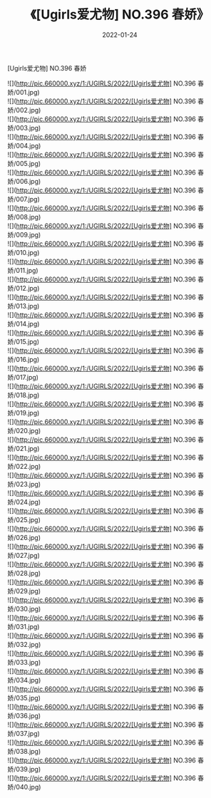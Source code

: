 ﻿---
layout: post
title:  《[Ugirls爱尤物] NO.396 春娇》
date:   2022-01-24
img: http://pic.660000.xyz/1:/UGIRLS/2022/[Ugirls爱尤物] NO.396 春娇/000.jpg
categories: [美女, 清纯, 唯美]
---

[Ugirls爱尤物] NO.396 春娇

 ![](http://pic.660000.xyz/1:/UGIRLS/2022/[Ugirls爱尤物] NO.396 春娇/001.jpg) <br>![](http://pic.660000.xyz/1:/UGIRLS/2022/[Ugirls爱尤物] NO.396 春娇/002.jpg) <br>![](http://pic.660000.xyz/1:/UGIRLS/2022/[Ugirls爱尤物] NO.396 春娇/003.jpg) <br>![](http://pic.660000.xyz/1:/UGIRLS/2022/[Ugirls爱尤物] NO.396 春娇/004.jpg) <br>![](http://pic.660000.xyz/1:/UGIRLS/2022/[Ugirls爱尤物] NO.396 春娇/005.jpg) <br>![](http://pic.660000.xyz/1:/UGIRLS/2022/[Ugirls爱尤物] NO.396 春娇/006.jpg) <br>![](http://pic.660000.xyz/1:/UGIRLS/2022/[Ugirls爱尤物] NO.396 春娇/007.jpg) <br>![](http://pic.660000.xyz/1:/UGIRLS/2022/[Ugirls爱尤物] NO.396 春娇/008.jpg) <br>![](http://pic.660000.xyz/1:/UGIRLS/2022/[Ugirls爱尤物] NO.396 春娇/009.jpg) <br>![](http://pic.660000.xyz/1:/UGIRLS/2022/[Ugirls爱尤物] NO.396 春娇/010.jpg) <br>![](http://pic.660000.xyz/1:/UGIRLS/2022/[Ugirls爱尤物] NO.396 春娇/011.jpg) <br>![](http://pic.660000.xyz/1:/UGIRLS/2022/[Ugirls爱尤物] NO.396 春娇/012.jpg) <br>![](http://pic.660000.xyz/1:/UGIRLS/2022/[Ugirls爱尤物] NO.396 春娇/013.jpg) <br>![](http://pic.660000.xyz/1:/UGIRLS/2022/[Ugirls爱尤物] NO.396 春娇/014.jpg) <br>![](http://pic.660000.xyz/1:/UGIRLS/2022/[Ugirls爱尤物] NO.396 春娇/015.jpg) <br>![](http://pic.660000.xyz/1:/UGIRLS/2022/[Ugirls爱尤物] NO.396 春娇/016.jpg) <br>![](http://pic.660000.xyz/1:/UGIRLS/2022/[Ugirls爱尤物] NO.396 春娇/017.jpg) <br>![](http://pic.660000.xyz/1:/UGIRLS/2022/[Ugirls爱尤物] NO.396 春娇/018.jpg) <br>![](http://pic.660000.xyz/1:/UGIRLS/2022/[Ugirls爱尤物] NO.396 春娇/019.jpg) <br>![](http://pic.660000.xyz/1:/UGIRLS/2022/[Ugirls爱尤物] NO.396 春娇/020.jpg) <br>![](http://pic.660000.xyz/1:/UGIRLS/2022/[Ugirls爱尤物] NO.396 春娇/021.jpg) <br>![](http://pic.660000.xyz/1:/UGIRLS/2022/[Ugirls爱尤物] NO.396 春娇/022.jpg) <br>![](http://pic.660000.xyz/1:/UGIRLS/2022/[Ugirls爱尤物] NO.396 春娇/023.jpg) <br>![](http://pic.660000.xyz/1:/UGIRLS/2022/[Ugirls爱尤物] NO.396 春娇/024.jpg) <br>![](http://pic.660000.xyz/1:/UGIRLS/2022/[Ugirls爱尤物] NO.396 春娇/025.jpg) <br>![](http://pic.660000.xyz/1:/UGIRLS/2022/[Ugirls爱尤物] NO.396 春娇/026.jpg) <br>![](http://pic.660000.xyz/1:/UGIRLS/2022/[Ugirls爱尤物] NO.396 春娇/027.jpg) <br>![](http://pic.660000.xyz/1:/UGIRLS/2022/[Ugirls爱尤物] NO.396 春娇/028.jpg) <br>![](http://pic.660000.xyz/1:/UGIRLS/2022/[Ugirls爱尤物] NO.396 春娇/029.jpg) <br>![](http://pic.660000.xyz/1:/UGIRLS/2022/[Ugirls爱尤物] NO.396 春娇/030.jpg) <br>![](http://pic.660000.xyz/1:/UGIRLS/2022/[Ugirls爱尤物] NO.396 春娇/031.jpg) <br>![](http://pic.660000.xyz/1:/UGIRLS/2022/[Ugirls爱尤物] NO.396 春娇/032.jpg) <br>![](http://pic.660000.xyz/1:/UGIRLS/2022/[Ugirls爱尤物] NO.396 春娇/033.jpg) <br>![](http://pic.660000.xyz/1:/UGIRLS/2022/[Ugirls爱尤物] NO.396 春娇/034.jpg) <br>![](http://pic.660000.xyz/1:/UGIRLS/2022/[Ugirls爱尤物] NO.396 春娇/035.jpg) <br>![](http://pic.660000.xyz/1:/UGIRLS/2022/[Ugirls爱尤物] NO.396 春娇/036.jpg) <br>![](http://pic.660000.xyz/1:/UGIRLS/2022/[Ugirls爱尤物] NO.396 春娇/037.jpg) <br>![](http://pic.660000.xyz/1:/UGIRLS/2022/[Ugirls爱尤物] NO.396 春娇/038.jpg) <br>![](http://pic.660000.xyz/1:/UGIRLS/2022/[Ugirls爱尤物] NO.396 春娇/039.jpg) <br>![](http://pic.660000.xyz/1:/UGIRLS/2022/[Ugirls爱尤物] NO.396 春娇/040.jpg) <br>